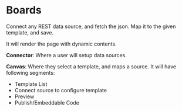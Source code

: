 # Boards

Connect any REST data source, and fetch the json. Map it to the given template, and save.

It will render the page with dynamic contents.

**Connector**: Where a user will setup data sources.

**Canvas**: Where they select a template, and maps a source. It will have following segments:

- Template List
- Connect source to configure template
- Preview
- Publish/Embeddable Code
